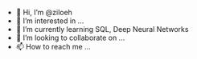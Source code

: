 - 👋 Hi, I’m @ziloeh
- 👀 I’m interested in ...
- 🌱 I’m currently learning SQL, Deep Neural Networks
- 💞️ I’m looking to collaborate on ...
- 📫 How to reach me ...

<!---
ziloeh/ziloeh is a ✨ special ✨ repository because its `README.md` (this file) appears on your GitHub profile.
You can click the Preview link to take a look at your changes.
--->
